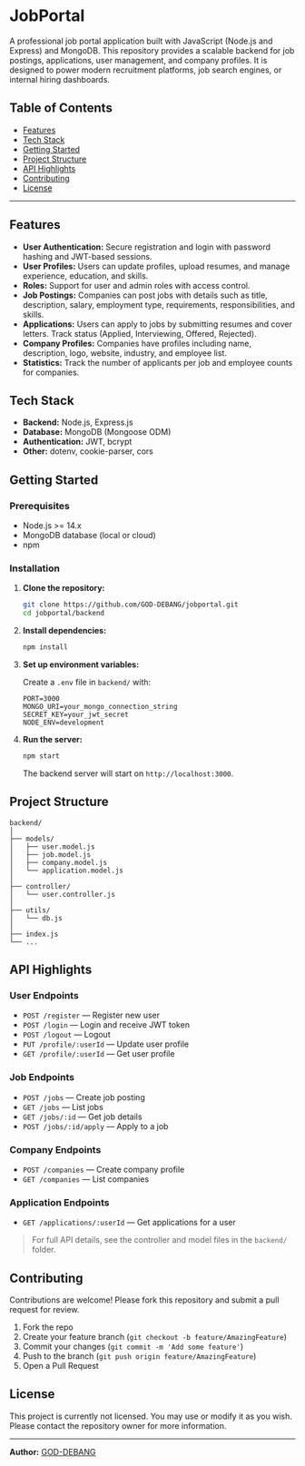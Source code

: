 # JobPortal

A professional job portal application built with JavaScript (Node.js and Express) and MongoDB. This repository provides a scalable backend for job postings, applications, user management, and company profiles. It is designed to power modern recruitment platforms, job search engines, or internal hiring dashboards.

## Table of Contents

- [Features](#features)
- [Tech Stack](#tech-stack)
- [Getting Started](#getting-started)
- [Project Structure](#project-structure)
- [API Highlights](#api-highlights)
- [Contributing](#contributing)
- [License](#license)

---

## Features

- **User Authentication:** Secure registration and login with password hashing and JWT-based sessions.
- **User Profiles:** Users can update profiles, upload resumes, and manage experience, education, and skills.
- **Roles:** Support for user and admin roles with access control.
- **Job Postings:** Companies can post jobs with details such as title, description, salary, employment type, requirements, responsibilities, and skills.
- **Applications:** Users can apply to jobs by submitting resumes and cover letters. Track status (Applied, Interviewing, Offered, Rejected).
- **Company Profiles:** Companies have profiles including name, description, logo, website, industry, and employee list.
- **Statistics:** Track the number of applicants per job and employee counts for companies.

## Tech Stack

- **Backend:** Node.js, Express.js
- **Database:** MongoDB (Mongoose ODM)
- **Authentication:** JWT, bcrypt
- **Other:** dotenv, cookie-parser, cors

## Getting Started

### Prerequisites

- Node.js >= 14.x
- MongoDB database (local or cloud)
- npm

### Installation

1. **Clone the repository:**
   ```bash
   git clone https://github.com/GOD-DEBANG/jobportal.git
   cd jobportal/backend
   ```

2. **Install dependencies:**
   ```bash
   npm install
   ```

3. **Set up environment variables:**

   Create a `.env` file in `backend/` with:
   ```
   PORT=3000
   MONGO_URI=your_mongo_connection_string
   SECRET_KEY=your_jwt_secret
   NODE_ENV=development
   ```

4. **Run the server:**
   ```bash
   npm start
   ```
   The backend server will start on `http://localhost:3000`.

## Project Structure

```
backend/
│
├── models/
│   ├── user.model.js
│   ├── job.model.js
│   ├── company.model.js
│   └── application.model.js
│
├── controller/
│   └── user.controller.js
│
├── utils/
│   └── db.js
│
├── index.js
└── ...
```

## API Highlights

### User Endpoints

- `POST /register` — Register new user
- `POST /login` — Login and receive JWT token
- `POST /logout` — Logout
- `PUT /profile/:userId` — Update user profile
- `GET /profile/:userId` — Get user profile

### Job Endpoints

- `POST /jobs` — Create job posting
- `GET /jobs` — List jobs
- `GET /jobs/:id` — Get job details
- `POST /jobs/:id/apply` — Apply to a job

### Company Endpoints

- `POST /companies` — Create company profile
- `GET /companies` — List companies

### Application Endpoints

- `GET /applications/:userId` — Get applications for a user

> For full API details, see the controller and model files in the `backend/` folder.

## Contributing

Contributions are welcome! Please fork this repository and submit a pull request for review.

1. Fork the repo
2. Create your feature branch (`git checkout -b feature/AmazingFeature`)
3. Commit your changes (`git commit -m 'Add some feature'`)
4. Push to the branch (`git push origin feature/AmazingFeature`)
5. Open a Pull Request

## License

This project is currently not licensed. You may use or modify it as you wish. Please contact the repository owner for more information.

---

**Author:** [GOD-DEBANG](https://github.com/GOD-DEBANG)
